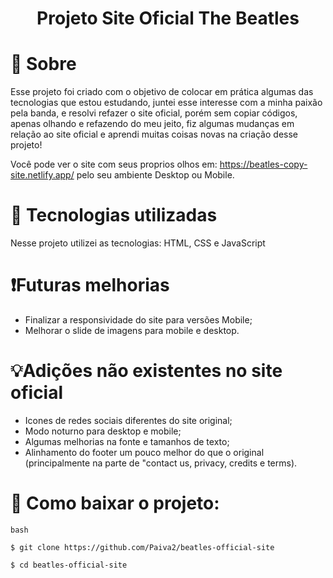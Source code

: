 <h1 align="center"> Projeto Site Oficial The Beatles 

</h1>

# 📍 Sobre

Esse projeto foi criado com o objetivo de colocar em prática algumas das tecnologias que estou estudando, juntei esse interesse com a minha paixão pela banda, e resolvi refazer o site oficial, porém sem copiar códigos, apenas olhando e refazendo do meu jeito, fiz algumas mudanças em relação ao site oficial e aprendi muitas coisas novas na criação desse projeto!

Você pode ver o site com seus proprios olhos em: https://beatles-copy-site.netlify.app/ pelo seu ambiente Desktop ou Mobile.


# 🔧 Tecnologias utilizadas

Nesse projeto utilizei as tecnologias: HTML, CSS e JavaScript


# ❗Futuras melhorias

- Finalizar a responsividade do site para versões Mobile;
- Melhorar o slide de imagens para mobile e desktop.

# 💡Adições não existentes no site oficial

- Icones de redes sociais diferentes do site original;
- Modo noturno para desktop e mobile;
- Algumas melhorias na fonte e tamanhos de texto;
- Alinhamento do footer um pouco melhor do que o original (principalmente na parte de "contact us, privacy, credits e terms).

# 📁 Como baixar o projeto:

```
bash

$ git clone https://github.com/Paiva2/beatles-official-site

$ cd beatles-official-site

```
